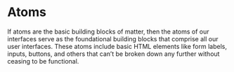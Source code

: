 # Atoms

If atoms are the basic building blocks of matter, then the atoms of our interfaces serve as the foundational building blocks that comprise all our user interfaces. These atoms include basic HTML elements like form labels, inputs, buttons, and others that can’t be broken down any further without ceasing to be functional.
